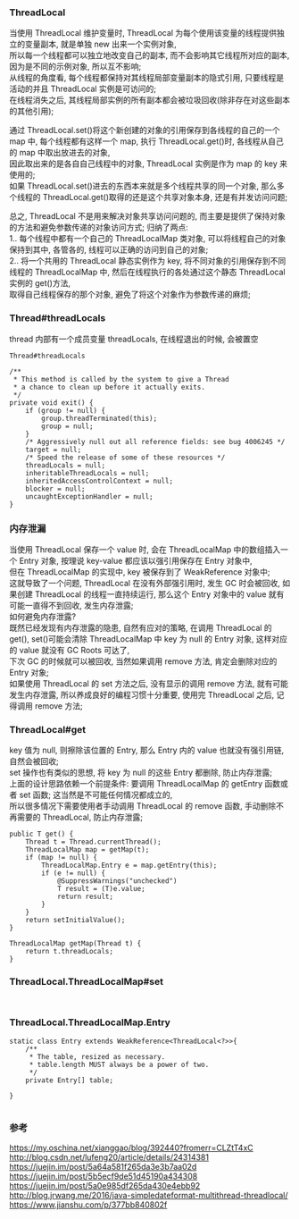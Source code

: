 
###  ThreadLocal  
  
当使用 ThreadLocal 维护变量时, ThreadLocal 为每个使用该变量的线程提供独立的变量副本, 就是单独 new 出来一个实例对象,   
所以每一个线程都可以独立地改变自己的副本, 而不会影响其它线程所对应的副本, 因为是不同的示例对象, 所以互不影响;   
从线程的角度看, 每个线程都保持对其线程局部变量副本的隐式引用, 只要线程是活动的并且 ThreadLocal 实例是可访问的;   
在线程消失之后, 其线程局部实例的所有副本都会被垃圾回收(除非存在对这些副本的其他引用);   

通过 ThreadLocal.set()将这个新创建的对象的引用保存到各线程的自己的一个 map 中, 每个线程都有这样一个 map, 执行 ThreadLocal.get()时, 各线程从自己的 map 中取出放进去的对象,   
因此取出来的是各自自己线程中的对象, ThreadLocal 实例是作为 map 的 key 来使用的;   
如果 ThreadLocal.set()进去的东西本来就是多个线程共享的同一个对象, 那么多个线程的 ThreadLocal.get()取得的还是这个共享对象本身, 还是有并发访问问题;   


总之, ThreadLocal 不是用来解决对象共享访问问题的, 而主要是提供了保持对象的方法和避免参数传递的对象访问方式; 归纳了两点:   
1.. 每个线程中都有一个自己的 ThreadLocalMap 类对象, 可以将线程自己的对象保持到其中, 各管各的, 线程可以正确的访问到自己的对象;   
2.. 将一个共用的 ThreadLocal 静态实例作为 key, 将不同对象的引用保存到不同线程的 ThreadLocalMap 中, 然后在线程执行的各处通过这个静态 ThreadLocal 实例的 get()方法,   
取得自己线程保存的那个对象, 避免了将这个对象作为参数传递的麻烦;   

### Thread#threadLocals  
thread 内部有一个成员变量 threadLocals, 在线程退出的时候, 会被置空  
```  
Thread#threadLocals  

/**  
 * This method is called by the system to give a Thread  
 * a chance to clean up before it actually exits.  
 */  
private void exit() {  
    if (group != null) {  
        group.threadTerminated(this);  
        group = null;  
    }  
    /* Aggressively null out all reference fields: see bug 4006245 */  
    target = null;  
    /* Speed the release of some of these resources */  
    threadLocals = null;  
    inheritableThreadLocals = null;  
    inheritedAccessControlContext = null;  
    blocker = null;  
    uncaughtExceptionHandler = null;  
}  
```  
### 内存泄漏  
当使用 ThreadLocal 保存一个 value 时, 会在 ThreadLocalMap 中的数组插入一个 Entry 对象, 按理说 key-value 都应该以强引用保存在 Entry 对象中,   
但在 ThreadLocalMap 的实现中, key 被保存到了 WeakReference 对象中;   
这就导致了一个问题, ThreadLocal 在没有外部强引用时, 发生 GC 时会被回收, 如果创建 ThreadLocal 的线程一直持续运行, 那么这个 Entry 对象中的 value 就有可能一直得不到回收, 发生内存泄露;   
如何避免内存泄露?   
既然已经发现有内存泄露的隐患, 自然有应对的策略, 在调用 ThreadLocal 的 get(), set()可能会清除 ThreadLocalMap 中 key 为 null 的 Entry 对象, 这样对应的 value 就没有 GC Roots 可达了,   
下次 GC 的时候就可以被回收, 当然如果调用 remove 方法, 肯定会删除对应的 Entry 对象;   
如果使用 ThreadLocal 的 set 方法之后, 没有显示的调用 remove 方法, 就有可能发生内存泄露, 所以养成良好的编程习惯十分重要, 使用完 ThreadLocal 之后, 记得调用 remove 方法;   
  
### ThreadLocal#get  
key 值为 null, 则擦除该位置的 Entry, 那么 Entry 内的 value 也就没有强引用链, 自然会被回收;   
set 操作也有类似的思想, 将 key 为 null 的这些 Entry 都删除, 防止内存泄露;   
上面的设计思路依赖一个前提条件: 要调用 ThreadLocalMap 的 getEntry 函数或者 set 函数; 这当然是不可能任何情况都成立的,   
所以很多情况下需要使用者手动调用 ThreadLocal 的 remove 函数, 手动删除不再需要的 ThreadLocal, 防止内存泄露;   
  
```  
public T get() {  
    Thread t = Thread.currentThread();  
    ThreadLocalMap map = getMap(t);  
    if (map != null) {  
        ThreadLocalMap.Entry e = map.getEntry(this);  
        if (e != null) {  
            @SuppressWarnings("unchecked")  
            T result = (T)e.value;  
            return result;  
        }  
    }  
    return setInitialValue();  
}  
  
ThreadLocalMap getMap(Thread t) {  
    return t.threadLocals;  
}  
```  
### ThreadLocal.ThreadLocalMap#set  
```  
  
```  
### ThreadLocal.ThreadLocalMap.Entry  
```  
static class Entry extends WeakReference<ThreadLocal<?>>{  
    /**  
     * The table, resized as necessary.  
     * table.length MUST always be a power of two.  
     */  
    private Entry[] table;  
  
}  
  
```  
  
  
### 参考  
https://my.oschina.net/xianggao/blog/392440?fromerr=CLZtT4xC  
http://blog.csdn.net/lufeng20/article/details/24314381  
https://juejin.im/post/5a64a581f265da3e3b7aa02d  
https://juejin.im/post/5b5ecf9de51d45190a434308  
https://juejin.im/post/5a0e985df265da430e4ebb92  
http://blog.jrwang.me/2016/java-simpledateformat-multithread-threadlocal/  
https://www.jianshu.com/p/377bb840802f  